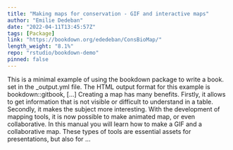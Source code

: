 ```yaml
---
title: "Making maps for conservation - GIF and interactive maps"
author: "Emilie Dedeban"
date: "2022-04-11T13:45:57Z"
tags: [Package]
link: "https://bookdown.org/ededeban/ConsBioMap/"
length_weight: "8.1%"
repo: "rstudio/bookdown-demo"
pinned: false
---
```


This is a minimal example of using the bookdown package to write a book. set in the _output.yml file. The HTML output format for this example is bookdown::gitbook, [...] Creating a map has many benefits. Firstly, it allows to get information that is not visible or difficult to understand in a table. Secondly, it makes the subject more interesting. With the development of mapping tools, it is now possible to make animated map, or even collaborative. In this manual you will learn how to make a GIF and a collaborative map. These types of tools are essential assets for presentations, but also for  ...
